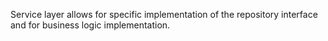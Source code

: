Service layer allows for specific implementation of the repository interface and for business logic implementation.

